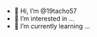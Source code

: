 - 👋 Hi, I’m @19tacho57
- 👀 I’m interested in ...
- 🌱 I’m currently learning ...


<!---
19tacho57/19tacho57 is a ✨ special ✨ repository because its `README.md` (this file) appears on your GitHub profile.
You can click the Preview link to take a look at your changes.
--->
